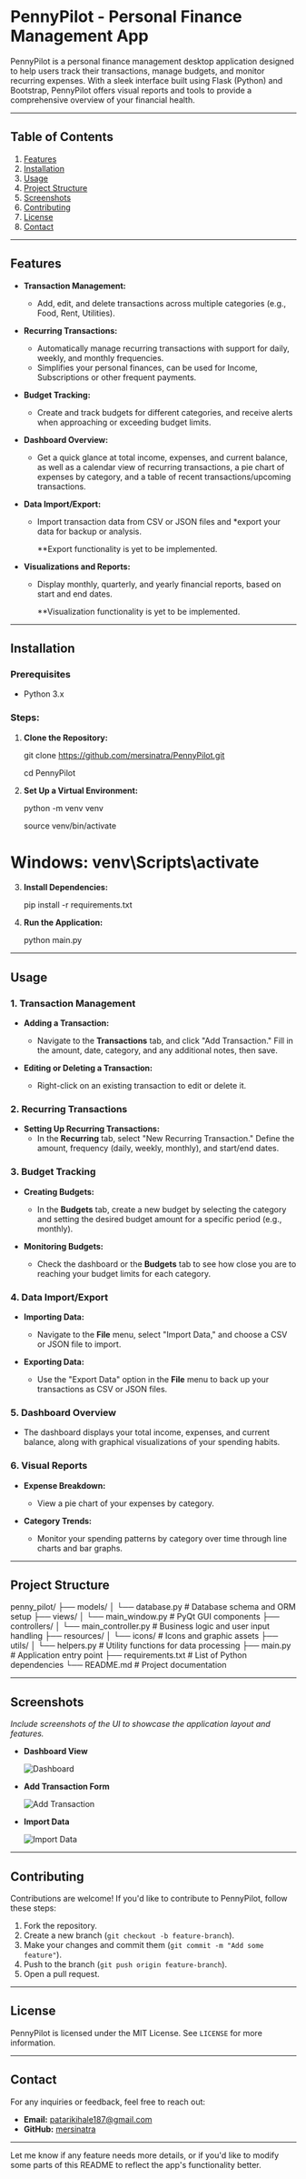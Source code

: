 # **PennyPilot - Personal Finance Management App**

PennyPilot is a personal finance management desktop application designed to help users track their transactions, manage budgets, and monitor recurring expenses. With a sleek interface built using Flask (Python) and Bootstrap, PennyPilot offers visual reports and tools to provide a comprehensive overview of your financial health.

---

## **Table of Contents**

1. [Features](#features)
2. [Installation](#installation)
3. [Usage](#usage)
4. [Project Structure](#project-structure)
5. [Screenshots](#screenshots)
6. [Contributing](#contributing)
7. [License](#license)
8. [Contact](#contact)

---

## **Features**

- **Transaction Management:** 
  - Add, edit, and delete transactions across multiple categories (e.g., Food, Rent, Utilities).
  
- **Recurring Transactions:** 
  - Automatically manage recurring transactions with support for daily, weekly, and monthly frequencies.
  - Simplifies your personal finances, can be used for Income, Subscriptions or other frequent payments.
  
- **Budget Tracking:** 
  - Create and track budgets for different categories, and receive alerts when approaching or exceeding budget limits.
  
- **Dashboard Overview:** 
  - Get a quick glance at total income, expenses, and current balance, as well as a calendar view of recurring transactions, a pie chart of expenses by category, and a table of recent transactions/upcoming transactions.
  
- **Data Import/Export:** 
  - Import transaction data from CSV or JSON files and *export your data for backup or analysis.

    **Export functionality is yet to be implemented.

- **Visualizations and Reports:** 
  - Display monthly, quarterly, and yearly financial reports, based on start and end dates.

    **Visualization functionality is yet to be implemented.

---

## **Installation**


### **Prerequisites**

- Python 3.x


### **Steps:**

1. **Clone the Repository:**

    
    git clone https://github.com/mersinatra/PennyPilot.git


    cd PennyPilot


    

2. **Set Up a Virtual Environment:**

    
    python -m venv venv


    source venv/bin/activate
 # Windows: venv\Scripts\activate
    

3. **Install Dependencies:**

    
    pip install -r requirements.txt
    

4. **Run the Application:**

    
    python main.py
    

---

## **Usage**


### **1. Transaction Management**

- **Adding a Transaction:** 
  - Navigate to the **Transactions** tab, and click "Add Transaction." Fill in the amount, date, category, and any additional notes, then save.

- **Editing or Deleting a Transaction:** 
  - Right-click on an existing transaction to edit or delete it.


### **2. Recurring Transactions**

- **Setting Up Recurring Transactions:** 
  - In the **Recurring** tab, select "New Recurring Transaction." Define the amount, frequency (daily, weekly, monthly), and start/end dates.


### **3. Budget Tracking**

- **Creating Budgets:** 
  - In the **Budgets** tab, create a new budget by selecting the category and setting the desired budget amount for a specific period (e.g., monthly).


- **Monitoring Budgets:** 
  - Check the dashboard or the **Budgets** tab to see how close you are to reaching your budget limits for each category.


### **4. Data Import/Export**

- **Importing Data:** 
  - Navigate to the **File** menu, select "Import Data," and choose a CSV or JSON file to import.

- **Exporting Data:** 
  - Use the "Export Data" option in the **File** menu to back up your transactions as CSV or JSON files.


### **5. Dashboard Overview**

- The dashboard displays your total income, expenses, and current balance, along with graphical visualizations of your spending habits.


### **6. Visual Reports**

- **Expense Breakdown:** 
  - View a pie chart of your expenses by category.
  
- **Category Trends:** 
  - Monitor your spending patterns by category over time through line charts and bar graphs.


---

## **Project Structure**


penny_pilot/
├── models/
│   └── database.py       # Database schema and ORM setup
├── views/
│   └── main_window.py    # PyQt GUI components
├── controllers/
│   └── main_controller.py # Business logic and user input handling
├── resources/
│   └── icons/            # Icons and graphic assets
├── utils/
│   └── helpers.py        # Utility functions for data processing
├── main.py               # Application entry point
├── requirements.txt      # List of Python dependencies
└── README.md             # Project documentation


---

## **Screenshots**

_Include screenshots of the UI to showcase the application layout and features._

- **Dashboard View**
  
  ![Dashboard](static/images/dashboard.png)

- **Add Transaction Form**
  
  ![Add Transaction](static/images/transactions.png)

- **Import Data**

  ![Import Data](static/images/importcsv.png)

---

## **Contributing**

Contributions are welcome! If you'd like to contribute to PennyPilot, follow these steps:

1. Fork the repository.
2. Create a new branch (`git checkout -b feature-branch`).
3. Make your changes and commit them (`git commit -m "Add some feature"`).
4. Push to the branch (`git push origin feature-branch`).
5. Open a pull request.

---

## **License**

PennyPilot is licensed under the MIT License. See `LICENSE` for more information.

---

## **Contact**

For any inquiries or feedback, feel free to reach out:

- **Email:** patarikihale187@gmail.com
- **GitHub:** [mersinatra](https://github.com/mersinatra/PennyPilot)

---

Let me know if any feature needs more details, or if you'd like to modify some parts of this README to reflect the app's functionality better.
